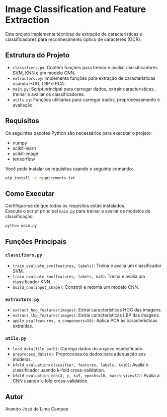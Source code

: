 
# Image Classification and Feature Extraction

Este projeto implementa técnicas de extração de características e classificadores para reconhecimento óptico de caracteres (OCR).

## Estrutura do Projeto

- `classifiers.py`: Contém funções para treinar e avaliar classificadores SVM, KNN e um modelo CNN.
- `extractors.py`: Implementa funções para extração de características usando HOG, LBP e PCA.
- `main.py`: Script principal para carregar dados, extrair características, treinar e avaliar os classificadores.
- `utils.py`: Funções utilitárias para carregar dados, preprocessamento e avaliação.

## Requisitos

Os seguintes pacotes Python são necessários para executar o projeto:

- numpy
- scikit-learn
- scikit-image
- tensorflow

Você pode instalar os requisitos usando o seguinte comando:

```bash
pip install -r requirements.txt
```

## Como Executar

Certifique-se de que todos os requisitos estão instalados.  
Execute o script principal `main.py` para treinar e avaliar os modelos de classificação.

```bash
python main.py
```

## Funções Principais

### `classifiers.py`

- `train_evaluate_svm(features, labels)`: Treina e avalia um classificador SVM.
- `train_evaluate_knn(features, labels, k=3)`: Treina e avalia um classificador KNN.
- `build_cnn(input_shape)`: Constrói e retorna um modelo CNN.

### `extractors.py`

- `extract_hog_features(images)`: Extrai características HOG das imagens.
- `extract_lbp_features(images)`: Extrai características LBP das imagens.
- `apply_pca(features, n_components=50)`: Aplica PCA às características extraídas.

### `utils.py`

- `load_data(file_path)`: Carrega dados do arquivo especificado.
- `preprocess_data(X)`: Preprocessa os dados para adequação aos modelos.
- `kfold_evaluation(classifier, features, labels, k=10)`: Avalia o classificador usando k-fold cross-validation.
- `kfold_evaluation_cnn(X, y, k=5, epochs=10, batch_size=32)`: Avalia a CNN usando k-fold cross-validation.

## Autor

Avando José de Lima Campos
